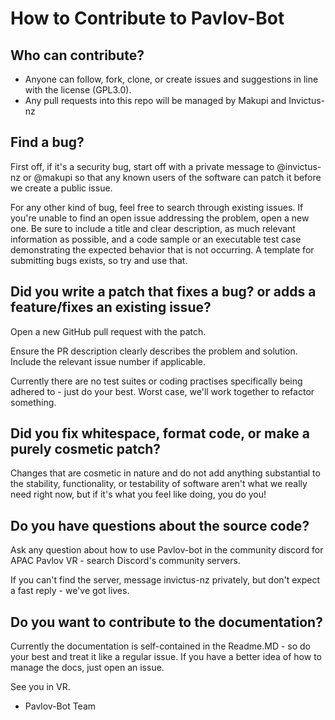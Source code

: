 # How to Contribute to Pavlov-Bot

## Who can contribute?

* Anyone can follow, fork, clone, or create issues and suggestions in line with the license (GPL3.0).
* Any pull requests into this repo will be managed by Makupi and Invictus-nz

## Find a bug?

First off, if it's a security bug, start off with a private message to @invictus-nz or @makupi so that any known users of the software can patch it before we create a public issue.

For any other kind of bug, feel free to search through existing issues. If you're unable to find an open issue addressing the problem, open a new one. Be sure to include a title and clear description, as much relevant information as possible, and a code sample or an executable test case demonstrating the expected behavior that is not occurring. A template for submitting bugs exists, so try and use that.

## Did you write a patch that fixes a bug? or adds a feature/fixes an existing issue?

Open a new GitHub pull request with the patch.

Ensure the PR description clearly describes the problem and solution. Include the relevant issue number if applicable.

Currently there are no test suites or coding practises specifically being adhered to - just do your best. Worst case, we'll work together to refactor something.

## Did you fix whitespace, format code, or make a purely cosmetic patch?

Changes that are cosmetic in nature and do not add anything substantial to the stability, functionality, or testability of software aren't what we really need right now, but if it's what you feel like doing, you do you!

## Do you have questions about the source code?

Ask any question about how to use Pavlov-bot in the community discord for APAC Pavlov VR - search Discord's community servers.

If you can't find the server, message invictus-nz privately, but don't expect a fast reply - we've got lives.

## Do you want to contribute to the documentation?

Currently the documentation is self-contained in the Readme.MD - so do your best and treat it like a regular issue. If you have a better idea of how to manage the docs, just open an issue.

See you in VR.
* Pavlov-Bot Team
